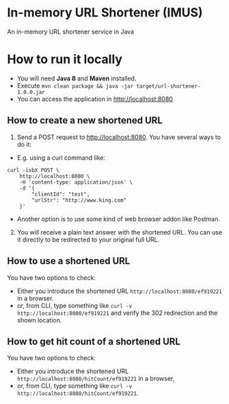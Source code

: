 # In-memory URL Shortener (IMUS)
An in-memory URL shortener service in Java
 
# How to run it locally
* You will need **Java 8** and **Maven** installed.
* Execute `mvn clean package && java -jar target/url-shortener-1.0.0.jar`
* You can access the application in [http://localhost:8080](http://localhost:8080) 

## How to create a new shortened URL
1. Send a POST request to [http://localhost:8080](http://localhost:8080). You have several ways to do it:
 * E.g. using a curl command like: 
~~~
curl -isbX POST \
    http://localhost:8080 \
    -H 'content-type: application/json' \
    -d '{
        "clientId": "test",
        "urlStr": "http://www.king.com"
    }'
~~~
 * Another option is to use some kind of web browser addon like Postman.
2. You will receive a plain text answer with the shortened URL. You can use it directly to be redirected to your original full URL.

## How to use a shortened URL
You have two options to check:
* Either you introduce the shortened URL `http://localhost:8080/ef919221` in a browser.
* or, from CLI, type something like `curl -v http://localhost:8080/ef919221` and verify the 302 redirection and the shown location.

## How to get hit count of a shortened URL
You have two options to check:
* Either you introduce the shortened URL `http://localhost:8080/hitCount/ef919221` in a browser,
* or, from CLI, type something like `curl -v http://localhost:8080/hitCount/ef919221`.